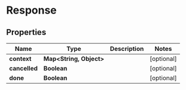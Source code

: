 
# Response

## Properties
Name | Type | Description | Notes
------------ | ------------- | ------------- | -------------
**context** | **Map&lt;String, Object&gt;** |  |  [optional]
**cancelled** | **Boolean** |  |  [optional]
**done** | **Boolean** |  |  [optional]



